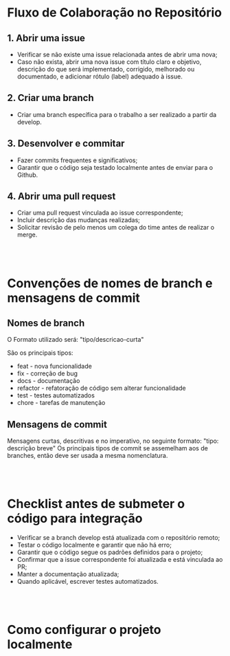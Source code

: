 # Fluxo de Colaboração no Repositório
## 1. Abrir uma issue
* Verificar se não existe uma issue relacionada antes de abrir uma nova;
* Caso não exista, abrir uma nova issue com título claro e objetivo, descrição do que será implementado, corrigido, melhorado ou documentado, e adicionar rótulo (label) adequado à issue.

## 2. Criar uma branch
* Criar uma branch específica para o trabalho a ser realizado a partir da develop.

## 3. Desenvolver e commitar
* Fazer commits frequentes e significativos;
* Garantir que o código seja testado localmente antes de enviar para o Github.

## 4. Abrir uma pull request
* Criar uma pull request vinculada ao issue correspondente;
* Incluir descrição das mudanças realizadas;
* Solicitar revisão de pelo menos um colega do time antes de realizar o merge.

<br>
<br>

# Convenções de nomes de branch e mensagens de commit
## Nomes de branch
O Formato utilizado será: "tipo/descricao-curta"

São os principais tipos:
* feat - nova funcionalidade
* fix - correção de bug
* docs - documentação
* refactor - refatoração de código sem alterar funcionalidade
* test - testes automatizados
* chore - tarefas de manutenção

## Mensagens de commit
Mensagens curtas, descritivas e no imperativo, no seguinte formato: "tipo: descrição breve"
Os principais tipos de commit se assemelham aos de branches, então deve ser usada a mesma nomenclatura.

<br>
<br>

# Checklist antes de submeter o código para integração
* Verificar se a branch develop está atualizada com o repositório remoto;
* Testar o código localmente e garantir que não há erro;
* Garantir que o código segue os padrões definidos para o projeto;
* Confirmar que a issue correspondente foi atualizada e está vinculada ao PR;
* Manter a documentação atualizada;
* Quando aplicável, escrever testes automatizados.

<br>
<br>

# Como configurar o projeto localmente